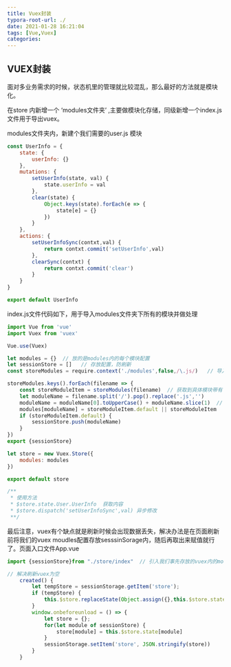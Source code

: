 ```yaml
---
title: Vuex封装
typora-root-url: ./
date: 2021-01-28 16:21:04
tags: [Vue,Vuex]
categories: 
---
```

## VUEX封装

面对多业务需求的时候，状态机里的管理就比较混乱，那么最好的方法就是模块化。

在store 内新增一个 ‘modules文件夹’ ,主要做模块化存储，同级新增一个index.js文件用于导出vuex。

modules文件夹内，新建个我们需要的user.js 模块

```javascript
const UserInfo = {
    state: {
        userInfo: {}
    },
    mutations: {
        setUserInfo(state, val) {
            state.userInfo = val
        },
		clear(state) {
			Object.keys(state).forEach(e => {
				state[e] = {}
			})
		}
    },
	actions: {
		setUserInfoSync(contxt,val) {
			return contxt.commit('setUserInfo',val)
		},
		clearSync(contxt) {
			return contxt.commit('clear')
		}
	}
}

export default UserInfo
```

index.js文件代码如下，用于导入modules文件夹下所有的模块并做处理

```javascript
import Vue from 'vue'
import Vuex from 'vuex'

Vue.use(Vuex)

let modules = {}  // 放的是modules内的每个模块配置
let sessionStore = []   // 存放配置，防刷新
const storeModules = require.context('./modules',false,/\.js/)   // 导入所有依赖模块

storeModules.keys().forEach(filename => {
	const storeModuleItem = storeModules(filename)  // 获取到具体模块带有 路径 default 属性
	let moduleName = filename.split('/').pop().replace('.js','') 
	moduleName = moduleName[0].toUpperCase() + moduleName.slice(1)  // 对每个模块进行重新命名例 user.js 变成 User
	modules[moduleName] = storeModuleItem.default || storeModuleItem   // default，获取到我定义的模块内的所有内容，前提是该模块是使用 export default 路径导出的
	if (storeModuleItem.default) {
		sessionStore.push(moduleName)
	}
})
export {sessionStore}

let store = new Vuex.Store({
	modules: modules
})

export default store

/**
 * 使用方法
 * $store.state.User.UserInfo  获取内容
 * $store.dispatch('setUserInfoSync',val) 异步修改
 **/
```

最后注意，vuex有个缺点就是刷新时候会出现数据丢失，解决办法是在页面刷新前将我们的vuex moudles配置存放sesssinSorage内，随后再取出来赋值就行了。页面入口文件App.vue

```javascript
import {sessionStore}from "./store/index"  // 引入我们事先存放的vuex内的modules 配置

// 解决刷新vuex为空
    created() {
        let tempStore = sessionStorage.getItem('store');
        if (tempStore) {
            this.$store.replaceState(Object.assign({},this.$store.state,JSON.parse(tempStore))) // 对象合并
        }
        window.onbeforeunload = () => {
            let store = {};
            for(let module of sessionStore) {
                store[module] = this.$store.state[module]
            }
            sessionStorage.setItem('store', JSON.stringify(store))
        }
    }
```